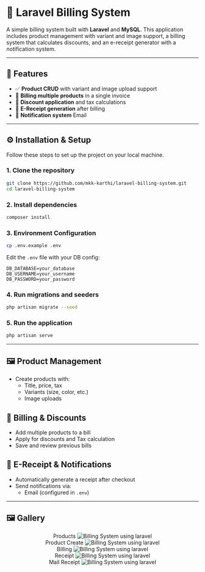 
# 🧾 Laravel Billing System

A simple billing system built with **Laravel** and **MySQL**. This application includes product management with variant and image support, a billing system that calculates discounts, and an e-receipt generator with a notification system.

---

## 🚀 Features

- ✅ **Product CRUD** with variant and image upload support  
- 🛒 **Billing multiple products** in a single invoice  
- 💸 **Discount application** and tax calculations  
- 📄 **E-Receipt generation** after billing  
- 🔔 **Notification system** Email

---

## ⚙️ Installation & Setup

Follow these steps to set up the project on your local machine.

### 1. Clone the repository

```bash
git clone https://github.com/mkk-karthi/laravel-billing-system.git
cd laravel-billing-system
```

### 2. Install dependencies
```bash
composer install
```

### 3. Environment Configuration
```bash
cp .env.example .env
```
Edit the `.env` file with your DB config:

```env
DB_DATABASE=your_database
DB_USERNAME=your_username
DB_PASSWORD=your_password
```

### 4. Run migrations and seeders
```bash
php artisan migrate --seed
```

### 5. Run the application
```bash
php artisan serve
```

---
## 🖼 Product Management

-   Create products with:
    -   Title,  price, tax
    -   Variants (size, color, etc.)
    -   Image uploads

## 🧮 Billing & Discounts

-   Add multiple products to a bill
-   Apply for discounts and Tax calculation
-   Save and review previous bills

## 📩 E-Receipt & Notifications

-   Automatically generate a receipt after checkout
-   Send notifications via:
    -   Email (configured in `.env`)

---

## 🖼️ Gallery

<p align="center">
Products
<img src="https://raw.githubusercontent.com/mkk-karthi/laravel-billing-system/master/public/screenshots/products.png" alt="Billing System using laravel"><br>
Product Create
<img src="https://raw.githubusercontent.com/mkk-karthi/laravel-billing-system/master/public/screenshots/product-create.png" alt="Billing System using laravel"><br>
Billing
<img src="https://raw.githubusercontent.com/mkk-karthi/laravel-billing-system/master/public/screenshots/billing.png" alt="Billing System using laravel"><br>
Receipt
<img src="https://raw.githubusercontent.com/mkk-karthi/laravel-billing-system/master/public/screenshots/receipt.png" alt="Billing System using laravel"><br>
Mail Receipt
<img src="https://raw.githubusercontent.com/mkk-karthi/laravel-billing-system/master/public/screenshots/mail.png" alt="Billing System using laravel"><br>
</p>
